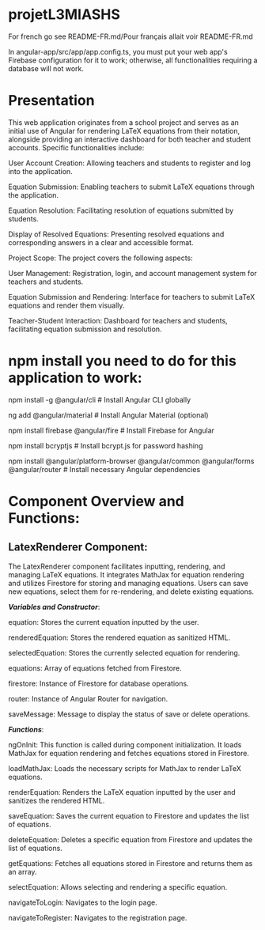 # projetL3MIASHS
For french go see README-FR.md/Pour français allait voir README-FR.md

In angular-app/src/app/app.config.ts, you must put your web app's Firebase configuration for it to work; otherwise, all functionalities requiring a database will not work.

# Presentation
This web application originates from a school project and serves as an initial use of Angular for rendering LaTeX equations from their notation, alongside providing an interactive dashboard for both teacher and student accounts. Specific functionalities include:

User Account Creation: Allowing teachers and students to register and log into the application.

Equation Submission: Enabling teachers to submit LaTeX equations through the application.

Equation Resolution: Facilitating resolution of equations submitted by students.

Display of Resolved Equations: Presenting resolved equations and corresponding answers in a clear and accessible format.

Project Scope:
The project covers the following aspects:

User Management: Registration, login, and account management system for teachers and students.

Equation Submission and Rendering: Interface for teachers to submit LaTeX equations and render them visually.

Teacher-Student Interaction: Dashboard for teachers and students, facilitating equation submission and resolution.

# npm install you need to do for this application to work:

npm install -g @angular/cli   # Install Angular CLI globally

ng add @angular/material      # Install Angular Material (optional)

npm install firebase @angular/fire  # Install Firebase for Angular

npm install bcryptjs          # Install bcrypt.js for password hashing

npm install @angular/platform-browser @angular/common @angular/forms @angular/router  # Install necessary Angular dependencies


# Component Overview and Functions:

## LatexRenderer Component:

The LatexRenderer component facilitates inputting, rendering, and managing LaTeX equations. It integrates MathJax for equation rendering and utilizes Firestore for storing and managing equations. Users can save new equations, select them for re-rendering, and delete existing equations.

***Variables and Constructor***:

equation: Stores the current equation inputted by the user.

renderedEquation: Stores the rendered equation as sanitized HTML.

selectedEquation: Stores the currently selected equation for rendering.

equations: Array of equations fetched from Firestore.

firestore: Instance of Firestore for database operations.

router: Instance of Angular Router for navigation.

saveMessage: Message to display the status of save or delete operations.

***Functions***:

ngOnInit: This function is called during component initialization. It loads MathJax for equation rendering and fetches equations stored in Firestore.

loadMathJax: Loads the necessary scripts for MathJax to render LaTeX equations.

renderEquation: Renders the LaTeX equation inputted by the user and sanitizes the rendered HTML.

saveEquation: Saves the current equation to Firestore and updates the list of equations.

deleteEquation: Deletes a specific equation from Firestore and updates the list of equations.

getEquations: Fetches all equations stored in Firestore and returns them as an array.

selectEquation: Allows selecting and rendering a specific equation.

navigateToLogin: Navigates to the login page.

navigateToRegister: Navigates to the registration page.
